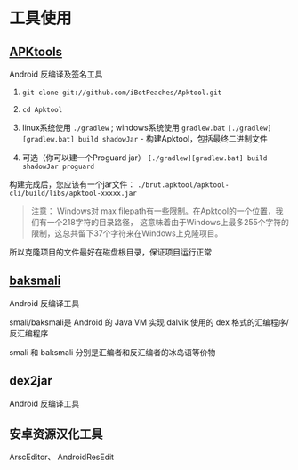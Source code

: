 # 工具使用

## [APKtools](https://ibotpeaches.github.io/Apktool/)
Android 反编译及签名工具

1. `git clone git://github.com/iBotPeaches/Apktool.git`
2. `cd Apktool`
3. linux系统使用 `./gradlew` ; windows系统使用 `gradlew.bat`
   `[./gradlew][gradlew.bat] build shadowJar` - 构建Apktool，包括最终二进制文件
   
4. 可选（你可以建一个Proguard jar） `[./gradlew][gradlew.bat] build shadowJar proguard`

构建完成后，您应该有一个jar文件： `./brut.apktool/apktool-cli/build/libs/apktool-xxxxx.jar`

>注意：
Windows对 max filepath有一些限制。在Apktool的一个位置，我们有一个218字符的目录路径，
这意味着由于Windows上最多255个字符的限制，这总共留下37个字符来在Windows上克隆项目。

所以克隆项目的文件最好在磁盘根目录，保证项目运行正常

## [baksmali](https://github.com/JesusFreke/smali)
Android 反编译工具

smali/baksmali是 Android 的 Java VM 实现 dalvik 使用的 dex 格式的汇编程序/反汇编程序

smali 和 baksmali 分别是汇编者和反汇编者的冰岛语等价物

## dex2jar
Android 反编译工具


## 安卓资源汉化工具
ArscEditor、 AndroidResEdit